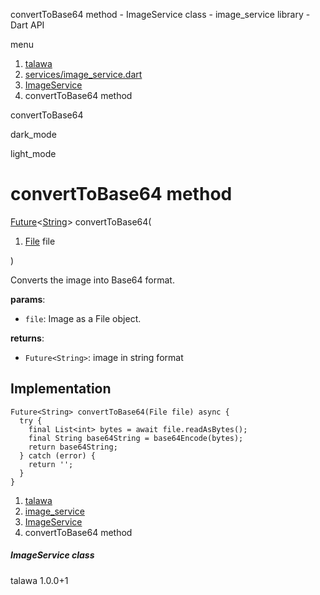 




convertToBase64 method - ImageService class - image\_service library - Dart API







menu

1. [talawa](../../index.html)
2. [services/image\_service.dart](../../file-___home_harshil_Desktop_open-source_palisadoes_talawa_lib_services_image_service/)
3. [ImageService](../../file-___home_harshil_Desktop_open-source_palisadoes_talawa_lib_services_image_service/ImageService-class.html)
4. convertToBase64 method

convertToBase64


dark\_mode

light\_mode




# convertToBase64 method


[Future](https://api.flutter.dev/flutter/dart-core/Future-class.html)<[String](https://api.flutter.dev/flutter/dart-core/String-class.html)>
convertToBase64(

1. [File](https://api.flutter.dev/flutter/dart-io/File-class.html) file

)

Converts the image into Base64 format.

**params**:

* `file`: Image as a File object.

**returns**:

* `Future<String>`: image in string format

## Implementation

```
Future<String> convertToBase64(File file) async {
  try {
    final List<int> bytes = await file.readAsBytes();
    final String base64String = base64Encode(bytes);
    return base64String;
  } catch (error) {
    return '';
  }
}
```

 


1. [talawa](../../index.html)
2. [image\_service](../../file-___home_harshil_Desktop_open-source_palisadoes_talawa_lib_services_image_service/)
3. [ImageService](../../file-___home_harshil_Desktop_open-source_palisadoes_talawa_lib_services_image_service/ImageService-class.html)
4. convertToBase64 method

##### ImageService class





talawa
1.0.0+1






